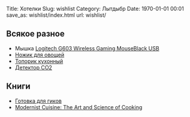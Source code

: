 Title: Хотелки
Slug: wishlist
Category: Лытдыбр
Date: 1970-01-01 00:01
save_as: wishlist/index.html
url: wishlist/

## Всякое разное

* Мышка [Logitech G603 Wireless Gaming MouseBlack USB](https://market.yandex.ru/product/1926169003)
* [Ножик для овощей](https://posudamart.ru/catalog/noji/dlya-ovoshhej-i-fruktov/nozh-dlya-chistki-ovoshhej-i-fruktov-9-sm-f-800/)
* [Топорик кухонный](https://posudamart.ru/catalog/noji/kuxonne-toporiki/kuxonnj-toporik-16-sm-2882/)
* [Детектор CO2](https://masterkit.ru/shop/2122569)

## Книги

* [Готовка для гиков](http://www.amazon.com/Cooking-Geeks-Science-Great-Hacks/dp/0596805888/)
* [Modernist Cuisine: The Art and Science of Cooking](http://www.amazon.com/Modernist-Cuisine-The-Science-Cooking/dp/0982761007)
